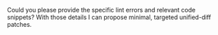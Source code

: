 Could you please provide the specific lint errors and relevant code snippets? With those details I can propose minimal, targeted unified-diff patches.